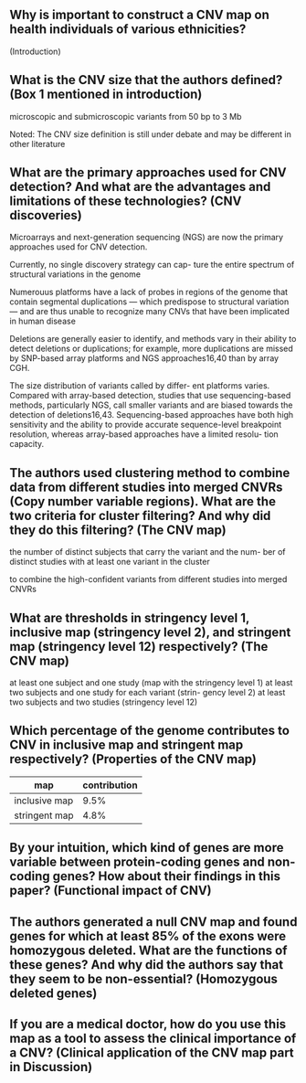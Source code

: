 
 
## Why is important to construct a CNV map on health individuals of various ethnicities?
(Introduction)
## What is the CNV size that the authors defined? (Box 1 mentioned in introduction)
microscopic and submicroscopic variants from 50 bp to 3 Mb

Noted: The CNV size definition is still under debate and may be different in other literature

## What are the primary approaches used for CNV detection? And what are the advantages and limitations of these technologies? (CNV discoveries)
Microarrays and next-generation sequencing (NGS) are now the primary approaches used for CNV detection.

Currently, no single discovery strategy can cap- ture the entire spectrum of structural variations in the genome

Numerouus platforms have a lack of probes in regions of the genome that contain segmental duplications — which predispose to structural variation — and are thus unable to recognize many CNVs that have been implicated in human disease

Deletions are generally easier to identify, and methods vary in their ability to detect deletions or duplications; for example, more duplications are missed by SNP-based array platforms and NGS approaches16,40 than by array CGH.

The size distribution of variants called by differ- ent platforms varies. Compared with array-based detection, studies that use sequencing-based methods, particularly NGS, call smaller variants and are biased towards the detection of deletions16,43. Sequencing-based approaches have both high sensitivity and the ability to provide accurate sequence-level breakpoint resolution, whereas array-based approaches have a limited resolu- tion capacity.

## The authors used clustering method to combine data from different studies into merged CNVRs (Copy number variable regions). What are the two criteria for cluster filtering? And why did they do this filtering? (The CNV map)
the number of distinct subjects that carry the variant and the num- ber of distinct studies with at least one variant in the cluster

to combine the high-confident variants from different studies into merged CNVRs

## What are thresholds in stringency level 1, inclusive map (stringency level 2), and stringent map (stringency level 12) respectively? (The CNV map)
at least one subject and one study (map with the stringency level 1)
at least two subjects and one study for each variant (strin- gency level 2)
at least two subjects and two studies (stringency level 12)

## Which percentage of the genome contributes to CNV in inclusive map and stringent map respectively? (Properties of the CNV map)
|map | contribution
|-|-|
|inclusive map | 9.5%|
|stringent map | 4.8%|

## By your intuition, which kind of genes are more variable between protein-coding genes and non-coding genes? How about their findings in this paper? (Functional impact of CNV)

## The authors generated a null CNV map and found genes for which at least 85% of the exons were homozygous deleted. What are the functions of these genes? And why did the authors say that they seem to be non-essential? (Homozygous deleted genes)


## If you are a medical doctor, how do you use this map as a tool to assess the clinical importance of a CNV? (Clinical application of the CNV map part in Discussion)


